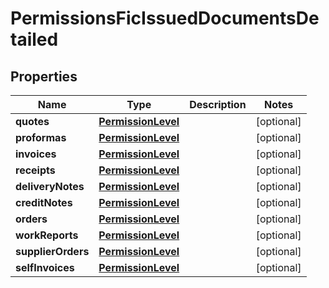 # PermissionsFicIssuedDocumentsDetailed

## Properties

Name | Type | Description | Notes
------------ | ------------- | ------------- | -------------
**quotes** | [**PermissionLevel**](PermissionLevel.md) |  | [optional] 
**proformas** | [**PermissionLevel**](PermissionLevel.md) |  | [optional] 
**invoices** | [**PermissionLevel**](PermissionLevel.md) |  | [optional] 
**receipts** | [**PermissionLevel**](PermissionLevel.md) |  | [optional] 
**deliveryNotes** | [**PermissionLevel**](PermissionLevel.md) |  | [optional] 
**creditNotes** | [**PermissionLevel**](PermissionLevel.md) |  | [optional] 
**orders** | [**PermissionLevel**](PermissionLevel.md) |  | [optional] 
**workReports** | [**PermissionLevel**](PermissionLevel.md) |  | [optional] 
**supplierOrders** | [**PermissionLevel**](PermissionLevel.md) |  | [optional] 
**selfInvoices** | [**PermissionLevel**](PermissionLevel.md) |  | [optional] 


